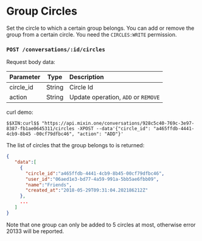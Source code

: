 # Group Circles

Set the circle to which a certain group belongs. You can add or remove the group from a certain circle. You need the `CIRCLES:WRITE` permission.

### `POST /conversations/:id/circles`

Request body data:

| Parameter | Type | Description |
| :----- | :----: | :---- |
| circle_id | String | Circle Id |
| action | String | Update operation, `ADD` or `REMOVE` |

curl demo:

```
$$XIN:curl$$ "https://api.mixin.one/conversations/928c5c40-769c-3e97-8387-fb1ae0645311/circles -XPOST --data'{"circle_id": "a465ffdb-4441-4cb9-8b45 -00cf79dfbc46", "action": "ADD"}'
```

The list of circles that the group belongs to is returned:


```json
{
   "data":[
     {
       "circle_id":"a465ffdb-4441-4cb9-8b45-00cf79dfbc46",
       "user_id":"06aed1e3-bd77-4a59-991a-5bb5ae6fbb09",
       "name":"Friends",
       "created_at":"2018-05-29T09:31:04.202186212Z"
     },
     ...
   ]
}
```

Note that one group can only be added to 5 circles at most, otherwise error 20133 will be reported.

